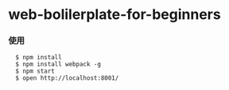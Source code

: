 # web-bolilerplate-for-beginners

### 使用
```
  $ npm install
  $ npm install webpack -g
  $ npm start
  $ open http://localhost:8001/
```
